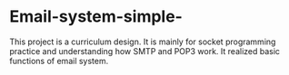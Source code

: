 # Email-system-simple-
This project is a curriculum design. It is mainly for socket programming practice and understanding how SMTP and POP3 work. It realized basic functions of email system. 
